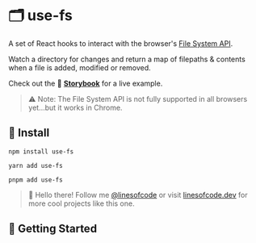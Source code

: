 # 🗂️ use-fs

A set of React hooks to interact with the browser's [File System API](https://developer.mozilla.org/en-US/docs/Web/API/File_System_API).

Watch a directory for changes and return a map of filepaths & contents when a file is added, modified or removed.

Check out the 📖 [**Storybook**](https://timmikeladze.github.io/use-fs) for a live example.

> ⚠️ Note: The File System API is not fully supported in all browsers yet...but it works in Chrome.

## 📡 Install

```console
npm install use-fs

yarn add use-fs

pnpm add use-fs
```

> 👋 Hello there! Follow me [@linesofcode](https://twitter.com/linesofcode) or visit [linesofcode.dev](https://linesofcode.dev) for more cool projects like this one.

## 🚀 Getting Started
